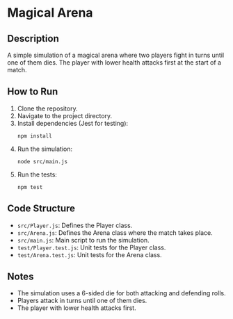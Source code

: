 # Magical Arena

## Description
A simple simulation of a magical arena where two players fight in turns until one of them dies. The player with lower health attacks first at the start of a match.

## How to Run

1. Clone the repository.
2. Navigate to the project directory.
3. Install dependencies (Jest for testing):
    ```
    npm install
    ```
4. Run the simulation:
    ```
    node src/main.js
    ```
5. Run the tests:
    ```
    npm test
    ```

## Code Structure

- `src/Player.js`: Defines the Player class.
- `src/Arena.js`: Defines the Arena class where the match takes place.
- `src/main.js`: Main script to run the simulation.
- `test/Player.test.js`: Unit tests for the Player class.
- `test/Arena.test.js`: Unit tests for the Arena class.

## Notes
- The simulation uses a 6-sided die for both attacking and defending rolls.
- Players attack in turns until one of them dies.
- The player with lower health attacks first.
